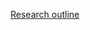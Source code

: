 
[Research outline](https://michaelnguyen-creative.github.io/LLMEnterpriseAdoptionResearch/Scope_v0.2.md)
